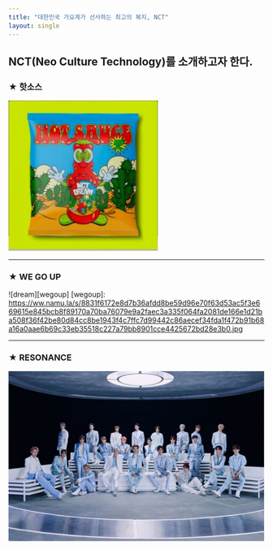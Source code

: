 ```yaml
---
title: "대한민국 가요계가 선사하는 최고의 복지, NCT"
layout: single
---
```


NCT(Neo Culture Technology)를 소개하고자 한다.
---
### ★ 핫소스
![dream](/assets/images/hotsauce.png)

---
### ★ WE GO UP
![dream][wegoup]
[wegoup]:  https://ww.namu.la/s/8831f6172e8d7b36afdd8be59d96e70f63d53ac5f3e669615e845bcb8f89170a70ba76079e9a2faec3a335f064fa2081de166e1d21ba508f36f42be80d84cc8be1943f4c7ffc7d99442c86aecef34fda1f472b91b68a16a0aae6b69c33eb35518c227a79bb8901cce4425672bd28e3b0.jpg

---
### ★ RESONANCE
[![NCT](/assets/images/resonance.png "더 자세한 내용을 원하시면 방문해 보세요")](https://post.naver.com/viewer/postView.nhn?volumeNo=29640848&memberNo=41350603)

